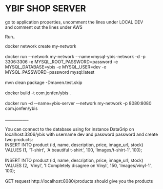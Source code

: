
<h1>YBIF SHOP SERVER</h1>

go to application properties, uncomment the lines under LOCAL DEV<br>
and comment out the lines under AWS<p>
Run.. <br>

docker network create my-network<br><br>
docker run --network my-network --name=mysql-ybis-network -d -p 3306:3306 -e MYSQL_ROOT_PASSWORD=password -e MYSQL_DATABASE=ybis -e MYSQL_USER=dev -e MYSQL_PASSWORD=password  mysql:latest<br><br>
mvn clean package -Dmaven.test.skip<br><br>
docker build -t com.jonfen/ybis .<br><br>
docker run -d --name=ybis-server --network my-network -p 8080:8080 com.jonfen/ybis<br><br>
____________<br><br>
You can connect to the database using for instance DataGrip
on localhost:3306/ybis with username dev and password password
and create two products:<br>
INSERT INTO product (id, name, description, price, image_url, stock)<br>
VALUES (1, 'T-shirt', 'A beautiful t-shirt', 100, 'Images/t-shirt-1', 100);
<br><br>
INSERT INTO product (id, name, description, price, image_url, stock)<br>
VALUES (2, 'Vinyl', 'I Completely disagree on Vinyl', 150, 'Images/vinyl-1', 100);
<br><br>
GET request http://localhost:8080/products should give you the products
